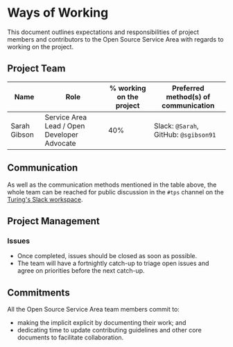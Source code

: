 # Ways of Working

This document outlines expectations and responsibilities of project members and contributors to the Open Source Service Area with regards to working on the project.

## Project Team

| Name         | Role                                        | % working on the project | Preferred method(s) of communication  |
| ------------ | ------------------------------------------- | ------------------------ | ------------------------------------- |
| Sarah Gibson | Service Area Lead / Open Developer Advocate | 40%                      | Slack: `@Sarah`, GitHub: `@sgibson91` |

## Communication

As well as the communication methods mentioned in the table above, the whole team can be reached for public discussion in the `#tps` channel on the [Turing's Slack workspace](https://alan-turing-institute.slack.com).

## Project Management

### Issues

* Once completed, issues should be closed as soon as possible.
* The team will have a fortnightly catch-up to triage open issues and agree on priorities before the next catch-up.

## Commitments

All the Open Source Service Area team members commit to:

* making the implicit explicit by documenting their work; and
* dedicating time to update contributing guidelines and other core documents to facilitate collaboration.
